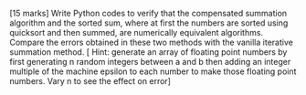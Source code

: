 [15 marks] Write Python codes to verify that the compensated summation algorithm and the sorted sum, where at first the numbers are sorted using quicksort and then summed, are numerically equivalent algorithms. Compare the errors obtained in these two methods with the vanilla iterative summation method. [ Hint: generate an array of floating point numbers by first generating n random integers between a and b then adding an integer multiple of the machine epsilon to each number to make those floating point numbers. Vary n to see the effect on error]
